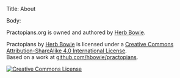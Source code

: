 Title: About

Body:

Practopians.org is owned and authored by <a href="http://www.herbbowie.com" target="ref">Herb Bowie</a>.

<p><span xmlns:dct="http://purl.org/dc/terms/" href="http://purl.org/dc/dcmitype/Text" property="dct:title" rel="dct:type">Practopians</span> by <a xmlns:cc="http://creativecommons.org/ns#" target="ref" href="http://www.herbbowie.com" property="cc:attributionName" rel="cc:attributionURL">Herb Bowie</a> is licensed under a <a rel="license" target="ref" href="http://creativecommons.org/licenses/by-sa/4.0/">Creative Commons Attribution-ShareAlike 4.0 International License</a>.<br />Based on a work at <a xmlns:dct="http://purl.org/dc/terms/" target="ref" href="https://github.com/hbowie/practopians" rel="dct:source">github.com/hbowie/practopians</a>.</p>

<p><a rel="license" href="http://creativecommons.org/licenses/by-sa/4.0/"><img alt="Creative Commons License" style="border-width:0" src="https://i.creativecommons.org/l/by-sa/4.0/88x31.png" /></a></p>
